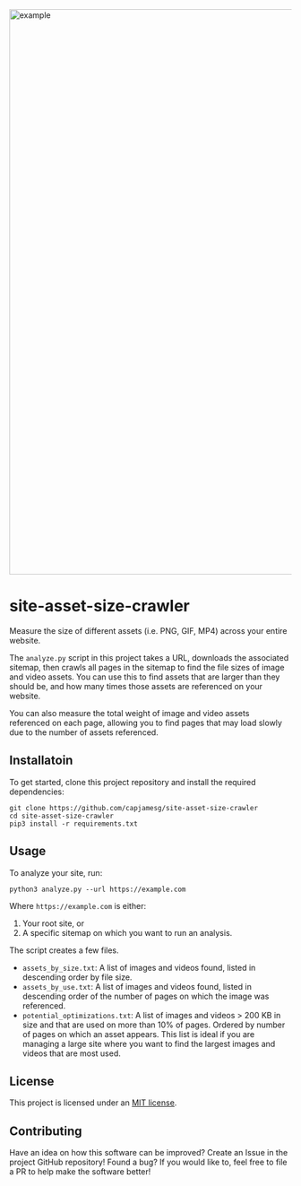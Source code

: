 <img width="1009" alt="example" src="https://github.com/capjamesg/site-asset-size-crawler/assets/37276661/f6584c28-bf71-4ab8-9788-4de7ee6f67ae">

# site-asset-size-crawler

Measure the size of different assets (i.e. PNG, GIF, MP4) across your entire website.

The `analyze.py` script in this project takes a URL, downloads the associated sitemap, then crawls all pages in the sitemap to find the file sizes of image and video assets. You can use this to find assets that are larger than they should be, and how many times those assets are referenced on your website. 

You can also measure the total weight of image and video assets referenced on each page, allowing you to find pages that may load slowly due to the number of assets referenced.

## Installatoin

To get started, clone this project repository and install the required dependencies:

```
git clone https://github.com/capjamesg/site-asset-size-crawler
cd site-asset-size-crawler
pip3 install -r requirements.txt
```

## Usage

To analyze your site, run:

```
python3 analyze.py --url https://example.com
```

Where `https://example.com` is either:

1. Your root site, or
2. A specific sitemap on which you want to run an analysis.

The script creates a few files.

- `assets_by_size.txt`: A list of images and videos found, listed in descending order by file size.
- `assets_by_use.txt`: A list of images and videos found, listed in descending order of the number of pages on which the image was referenced.
- `potential_optimizations.txt`: A list of images and videos > 200 KB in size and that are used on more than 10% of pages. Ordered by number of pages on which an asset appears. This list is ideal if you are managing a large site where you want to find the largest images and videos that are most used.

## License

This project is licensed under an [MIT license](LICENSE).

## Contributing

Have an idea on how this software can be improved? Create an Issue in the project GitHub repository! Found a bug? If you would like to, feel free to file a PR to help make the software better!
